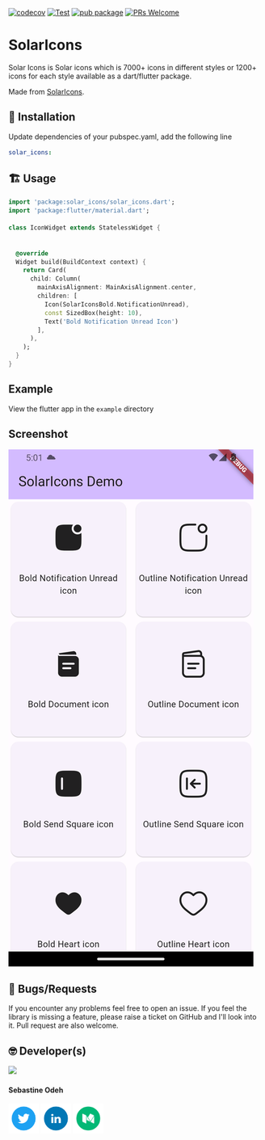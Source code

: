 <!--
This README describes the package. If you publish this package to pub.dev,
this README's contents appear on the landing page for your package.

For information about how to write a good package README, see the guide for
[writing package pages](https://dart.dev/guides/libraries/writing-package-pages).

For general information about developing packages, see the Dart guide for
[creating packages](https://dart.dev/guides/libraries/create-library-packages)
and the Flutter guide for
[developing packages and plugins](https://flutter.dev/developing-packages).
-->
[![codecov](https://codecov.io/gh/CoderNamedHendrick/solar_icons/branch/master/graph/badge.svg)](https://codecov.io/gh/CoderNamedHendrick/solar_icons)
[![Test](https://github.com/CoderNamedHendrick/solar_icons/actions/workflows/test.yaml/badge.svg?branch=master)](https://github.com/CoderNamedHendrick/solar_icons/actions/workflows/test.yaml)
[![pub package](https://img.shields.io/pub/v/solar_icons.svg?color=success&style=flat-square)](https://pub.dartlang.org/packages/solar_icons)
[![PRs Welcome](https://img.shields.io/badge/PRs-welcome-success.svg?style=flat-square)](https://github.com/CoderNamedHendrick/solar_icons/pulls)

# SolarIcons
Solar Icons is Solar icons which is 7000+ icons in different styles or 1200+ icons for each style available as a dart/flutter package.

Made from [SolarIcons](https://www.figma.com/community/file/1166831539721848736).

## 🏅 Installation
Update dependencies of your pubspec.yaml, add the following line

```yaml
solar_icons: 
```

## 🏗️ Usage

```dart
import 'package:solar_icons/solar_icons.dart';
import 'package:flutter/material.dart';

class IconWidget extends StatelessWidget {
  
  
  @override
  Widget build(BuildContext context) {
    return Card(
      child: Column(
        mainAxisAlignment: MainAxisAlignment.center,
        children: [
          Icon(SolarIconsBold.NotificationUnread),
          const SizedBox(height: 10),
          Text('Bold Notification Unread Icon')
        ],
      ),
    );
  }
}
```

## Example

View the flutter app in the `example` directory

## Screenshot

<img src="https://raw.githubusercontent.com/CoderNamedHendrick/solar_icons/master/ss/example.png" alt="example screenshot">

## 🐛 Bugs/Requests

If you encounter any problems feel free to open an issue. If you feel the library is
missing a feature, please raise a ticket on GitHub and I'll look into it.
Pull request are also welcome.

## 🤓 Developer(s)

[<img src="https://github.com/CoderNamedHendrick.png" width="180" />](https://github.com/CoderNamedHendrick)
#### **Sebastine Odeh**
<p>
<a href="https://twitter.com/H3ndrick_"><img src="https://github.com/aritraroy/social-icons/blob/master/twitter-icon.png?raw=true" width="60"></a>
<a href="https://www.linkedin.com/in/sebastine-odeh-1081a318b/"><img src="https://github.com/aritraroy/social-icons/blob/master/linkedin-icon.png?raw=true" width="60"></a>
<a href="https://medium.com/@sebastinesoacatp"><img src="https://github.com/aritraroy/social-icons/blob/master/medium-icon.png?raw=true" width="60"></a>
</p>